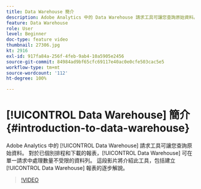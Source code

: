 ```yaml
---
title: Data Warehouse 簡介
description: Adobe Analytics 中的 Data Warehouse 請求工具可讓您查詢原始資料。 對於已個別排程和下載的報表，Data Warehouse 可在單一請求中處理數量不受限的資料列。 這段影片將介紹此工具，包括建立 Data Warehouse 報表的逐步解說。
feature: Data Warehouse
role: User
level: Beginner
doc-type: feature video
thumbnail: 27306.jpg
kt: 2916
exl-id: 917fa84a-256f-4feb-9ab4-10a5905e2456
source-git-commit: 84984ad9bf65cfc69117e40ac0e0cfe503cac5e5
workflow-type: tm+mt
source-wordcount: '112'
ht-degree: 100%

---
```


# [!UICONTROL Data Warehouse] 簡介 {#introduction-to-data-warehouse}

Adobe Analytics 中的 [!UICONTROL Data Warehouse] 請求工具可讓您查詢原始資料。 對於已個別排程和下載的報表，[!UICONTROL Data Warehouse] 可在單一請求中處理數量不受限的資料列。 這段影片將介紹此工具，包括建立 [!UICONTROL Data Warehouse] 報表的逐步解說。

>[!VIDEO](https://video.tv.adobe.com/v/27306/?quality=12&learn=on)
